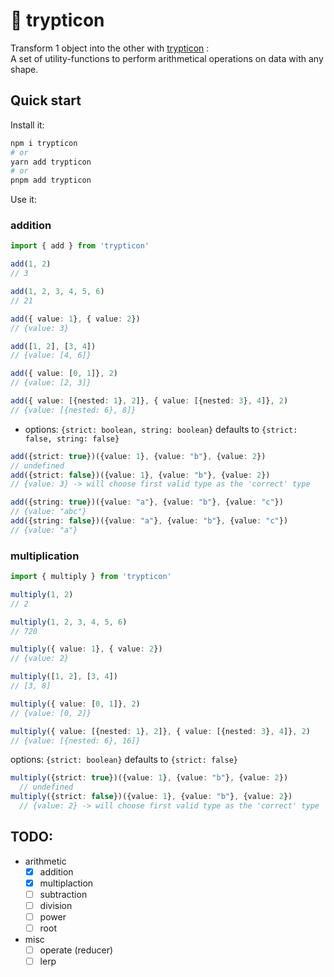 # 🦖 trypticon

Transform 1 object into the other with [trypticon](https://tfwiki.net/mediawiki/images2/4/4f/TrypticonGenerations1.jpg)
:<br/>
A set of utility-functions to perform arithmetical operations on data with any shape.

## Quick start

Install it:

```bash
npm i trypticon
# or
yarn add trypticon
# or
pnpm add trypticon
```

Use it:

### addition

```ts
import { add } from 'trypticon'

add(1, 2)
// 3

add(1, 2, 3, 4, 5, 6)
// 21

add({ value: 1}, { value: 2})
// {value: 3}

add([1, 2], [3, 4])
// {value: [4, 6]}

add({ value: [0, 1]}, 2)
// {value: [2, 3]}

add({ value: [{nested: 1}, 2]}, { value: [{nested: 3}, 4]}, 2)
// {value: [{nested: 6}, 8]}
```

- options: `{strict: boolean, string: boolean}` defaults to `{strict: false, string: false}` 

```ts
add({strict: true})({value: 1}, {value: "b"}, {value: 2})
// undefined
add({strict: false})({value: 1}, {value: "b"}, {value: 2})
// {value: 3} -> will choose first valid type as the 'correct' type

add({string: true})({value: "a"}, {value: "b"}, {value: "c"})
// {value: "abc"}
add({string: false})({value: "a"}, {value: "b"}, {value: "c"})
// {value: "a"}
```

### multiplication

```ts
import { multiply } from 'trypticon'

multiply(1, 2)
// 2

multiply(1, 2, 3, 4, 5, 6)
// 720

multiply({ value: 1}, { value: 2})
// {value: 2}

multiply([1, 2], [3, 4])
// [3, 8]

multiply({ value: [0, 1]}, 2)
// {value: [0, 2]}

multiply({ value: [{nested: 1}, 2]}, { value: [{nested: 3}, 4]}, 2)
// {value: [{nested: 6}, 16]}
```

options: `{strict: boolean}` defaults to `{strict: false}` 

```ts
multiply({strict: true})({value: 1}, {value: "b"}, {value: 2})
  // undefined
multiply({strict: false})({value: 1}, {value: "b"}, {value: 2})
  // {value: 2} -> will choose first valid type as the 'correct' type
```

## TODO:
- arithmetic
  - [x] addition
  - [x] multiplaction
  - [ ] subtraction
  - [ ] division
  - [ ] power
  - [ ] root
- misc
  - [ ] operate (reducer)
  - [ ] lerp
